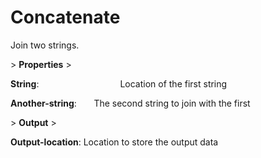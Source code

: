 # Concatenate

Join two strings.

&gt; **Properties**
&gt; 

**String**:                                 Location of the first string

**Another-string**:                  The second string to join with the first

&gt; **Output**
&gt; 

**Output-location**: Location to store the output data